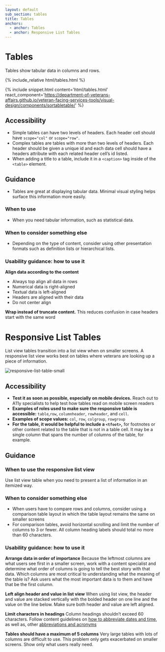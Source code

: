```yaml
---
layout: default
sub_section: tables
title: Tables
anchors:
  - anchor: Tables
  - anchor: Responsive List Tables 
---
```


# Tables

<p class="va-introtext">Tables show tabular data in columns and rows.</p>

<div class="site-showcase">
{% include_relative html/tables.html %}
</div>

{% include snippet.html content='html/tables.html' react_component='https://department-of-veterans-affairs.github.io/veteran-facing-services-tools/visual-design/components/sortabletable/' %}


## Accessibility
* Simple tables can have two levels of headers. Each header cell should have `scope="col"` or `scope="row"`.
* Complex tables are tables with more than two levels of headers. Each header should be given a unique id and each data cell should have a headers attribute with each related header cell’s id listed.
* When adding a title to a table, include it in a `<caption>` tag inside of the `<table>` element.

## Guidance
* Tables are great at displaying tabular data. Minimal visual styling helps surface this information more easily.

### When to use
* When you need tabular information, such as statistical data.

### When to consider something else
* Depending on the type of content, consider using other presentation formats such as definition lists or hierarchical lists.

### Usability guidance: how to use it
**Align data according to the content** 
- Always top align all data in rows
- Numerical data is right-aligned
- Textual data is left-aligned
- Headers are aligned with their data
- Do not center align

**Wrap instead of truncate content.** This reduces confusion in case headers start with the same word



# Responsive List Tables 

<p class="va-introtext">List view tables transition into a list view when on smaller screens. A responsive list view works best on tables where veterans are looking up a piece of information. 
</p>

![responsive-list-table-small]({{site.baseurl}}/images/responsive-list-table-small.png)

 
## Accessibility
- **Test it as soon as possible, especially on mobile devices.** Reach out to A11y specialists to help test how tables read on mobile screen readers 
- **Examples of roles used to make sure the responsive table is accessible:** `table`,`row`, `columnheader`, `rowheader`, and `cell`.
- **Examples of scope values:** `col`, `row`, `colgroup`, `rowgroup`
- **For the table, it would be helpful to include a `<tfoot>`,**  for footnotes or other content related to the table that is not in a table cell.  It may be a single column that spans the number of columns of the table, for example.

## Guidance

### When to use the responsive list view 
Use list view table when you need to present a list of information in an itemized way.  

### When to consider something else
- When users have to compare rows and columns, consider using a comparison table layout in which the table layout remains the same on smaller screens 
- For comparison tables, avoid horizontal scrolling and limit the number of columns to 3 or fewer. All column heading labels should total no more than 60 characters. 

### Usability guidance: how to use it
**Arrange data in order of importance** Because the leftmost columns are what users see first in a smaller screen, work with a content specialist and determine what order of columns is going to tell the best story with that data. Which columns are most critical to understanding what the meaning of the table is? Ask users what the most important data is to them and have that be the first column. 

**Left align header and value in list view** When using list view, the header and value are stacked vertically with the bolded header on one line and the value on the line below. Make sure both header and value are left aligned. 

**Limit characters in headings** Column headings shouldn’t exceed 60 characters. Follow content guidelines on [how to abbreviate dates and time](https://design.va.gov/content-style-guide/dates-and-numbers), as well as, other [abbreviations and acronyms](https://design.va.gov/content-style-guide/abbreviations-and-acronyms)

**Tables should have a maximum of 5 columns** Very large tables with lots of columns are difficult to use. This problem only gets exacerbated on smaller screens. Show only what users really need.  

